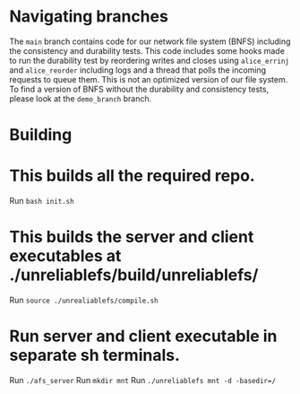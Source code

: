 # Navigating branches
The `main` branch contains code for our network file system (BNFS) including the consistency and durability tests. This code includes some hooks made to run the durability test by reordering writes and closes using `alice_errinj` and `alice_reorder` including logs and a thread that polls the incoming requests to queue them. This is not an optimized version of our file system. To find a version of BNFS without the durability and consistency tests, please look at the `demo_branch` branch.

# Building

# This builds all the required repo.
Run `bash init.sh` 

# This builds the server and client executables at ./unreliablefs/build/unreliablefs/
Run `source ./unrealiablefs/compile.sh`

# Run server and client executable in separate sh terminals.
Run `./afs_server`
Run `mkdir mnt`
Run `./unreliablefs mnt -d -basedir=/`
